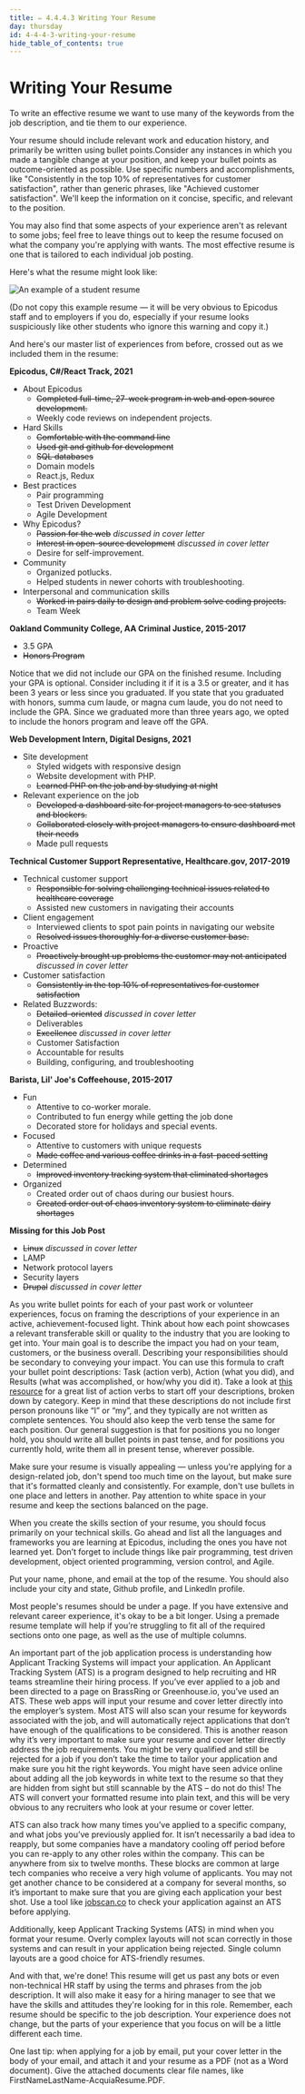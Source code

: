 ```yaml
---
title: ✏️ 4.4.4.3 Writing Your Resume
day: thursday
id: 4-4-4-3-writing-your-resume
hide_table_of_contents: true
---
```


# Writing Your Resume

To write an effective resume we want to use many of the keywords from the job description, and tie them to our experience. 

Your resume should include  relevant work and education history, and primarily be written using bullet points.Consider any instances in which you made a tangible change at your position, and keep your bullet points as outcome-oriented as possible. Use specific numbers and accomplishments, like "Consistently in the top 10% of representatives for customer satisfaction", rather than generic phrases, like "Achieved customer satisfaction". We'll keep the information on it concise, specific, and relevant to the position.

You may also find that some aspects of your experience aren't as relevant to some jobs; feel free to leave things out to keep the resume focused on what the company you're applying with wants. The most effective resume is one that is tailored to each individual job posting.

Here's what the resume might look like:

![An example of a student resume](https://www.dropbox.com/scl/fi/l27g4kzgvapz9hfbkjvjw/exampleresume.png?rlkey=1qql57mb1xh9rpq9xnsh4jlhe&raw=1)

(Do not copy this example resume — it will be very obvious to Epicodus staff and to employers if you do, especially if your resume looks suspiciously like other students who ignore this warning and copy it.)

And here's our master list of experiences from before, crossed out as we included them in the resume:

**Epicodus, C#/React Track, 2021**
* About Epicodus
  * ~~Completed full-time, 27-week program in web and open source development.~~
  * Weekly code reviews on independent projects.
* Hard Skills
  * ~~Comfortable with the command line~~
  * ~~Used git and github for development~~
  * ~~SQL databases~~
  * Domain models
  * React.js, Redux
* Best practices
  * Pair programming
  * Test Driven Development
  * Agile Development
* Why Epicodus?
  * ~~Passion for the web~~ *discussed in cover letter*
  * ~~Interest in open-source development~~ *discussed in cover letter*
  * Desire for self-improvement.
* Community
  * Organized potlucks.
  * Helped students in newer cohorts with troubleshooting.
* Interpersonal and communication skills
  * ~~Worked in pairs daily to design and problem solve coding projects.~~
  * Team Week
  
**Oakland Community College, AA Criminal Justice, 2015-2017**
* 3.5 GPA
* ~~Honors Program~~

Notice that we did not include our GPA on the finished resume. Including your GPA is optional. Consider including it if it is a 3.5 or greater, and it has been 3 years or less since you graduated. If you state that you graduated with honors, summa cum laude, or magna cum laude, you do not need to include the GPA. Since we graduated more than three years ago, we opted to include the honors program and leave off the GPA. 

**Web Development Intern, Digital Designs, 2021**
* Site development
  * Styled widgets with responsive design
  * Website development with PHP.
  * ~~Learned PHP on the job and by studying at night~~
* Relevant experience on the job
  * ~~Developed a dashboard site for project managers to see statuses and blockers.~~
  * ~~Collaborated closely with project managers to ensure dashboard met their needs~~
  * Made pull requests
  
**Technical Customer Support Representative, Healthcare.gov, 2017-2019**
* Technical customer support
  * ~~Responsible for solving challenging technical issues related to healthcare coverage~~
  * Assisted new customers in navigating their accounts
* Client engagement
  * Interviewed clients to spot pain points in navigating our website
  * ~~Resolved issues thoroughly for a diverse customer base.~~
* Proactive
  * ~~Proactively brought up problems the customer may not anticipated~~ *discussed in cover letter*
* Customer satisfaction
  * ~~Consistently in the top 10% of representatives for customer satisfaction~~
* Related Buzzwords:
  * ~~Detailed-oriented~~ *discussed in cover letter*
  * Deliverables
  * ~~Excellence~~ *discussed in cover letter*
  * Customer Satisfaction
  * Accountable for results
  * Building, configuring, and troubleshooting
  
**Barista, Lil' Joe's Coffeehouse, 2015-2017**
* Fun
  * Attentive to co-worker morale.
  * Contributed to fun energy while getting the job done
  * Decorated store for holidays and special events.
* Focused
  * Attentive to customers with unique requests
  * ~~Made coffee and various coffee drinks in a fast-paced setting~~
* Determined
  * ~~Improved inventory tracking system that eliminated shortages~~
* Organized
  * Created order out of chaos during our busiest hours.
  * ~~Created order out of chaos inventory system to eliminate dairy shortages~~

**Missing for this Job Post**
  * ~~Linux~~ *discussed in cover letter*
  * LAMP
  * Network protocol layers
  * Security layers
  * ~~Drupal~~ *discussed in cover letter*

As you write bullet points for each of your past work or volunteer experiences, focus on framing the descriptions of your experience in an active, achievement-focused light. Think about how each point showcases a relevant transferable skill or quality to the industry that you are looking to get into. Your main goal is to describe the impact you had on your team, customers, or the business overall. Describing your responsibilities should be secondary to conveying your impact. You can use this formula to craft your bullet point descriptions: Task (action verb), Action (what you did), and Results (what was accomplished, or how/why you did it).  Take a look at [this resource](https://s3.wp.wsu.edu/uploads/sites/1393/2018/01/Action-Verbs-for-Resumes.doc.pdf) for a great list of action verbs to start off your descriptions, broken down by category. Keep in mind that these descriptions do not include first person pronouns like “I” or “my”, and they typically are not written as complete sentences. You should also keep the verb tense the same for each position. Our general suggestion is that for positions you no longer hold, you should write all bullet points in past tense, and for positions you currently hold, write them all in present tense, wherever possible.

Make sure your resume is visually appealing — unless you're applying for a design-related job, don't spend too much time on the layout, but make sure that it's formatted cleanly and consistently. For example, don't use bullets in one place and letters in another. Pay attention to white space in your resume and keep the sections balanced on the page. 

When you create the skills section of your resume, you should focus primarily on your technical skills. Go ahead and list all the languages and frameworks you are learning at Epicodus, including the ones you have not learned yet. Don’t forget to include things like pair programming, test driven development, object oriented programming, version control, and Agile. 

Put your name, phone, and email at the top of the resume. You should also include your city and state, Github profile, and LinkedIn profile.

Most people's resumes should be under a page. If you have extensive and relevant career experience, it's okay to be a bit longer. Using a premade resume template will help if you’re struggling to fit all of the required sections onto one page, as well as the use of multiple columns.

An important part of the job application process is understanding how Applicant Tracking Systems will impact your application. An Applicant Tracking System (ATS) is a program designed to help recruiting and HR teams streamline their hiring process. If you’ve ever applied to a job and been directed to a page on BrassRing or Greenhouse.io, you’ve used an ATS. These web apps will input your resume and cover letter directly into the employer’s system. Most ATS will also scan your resume for keywords associated with the job, and will automatically reject applications that don’t have enough of the qualifications to be considered. This is another reason why it’s very important to make sure your resume and cover letter directly address the job requirements. You might be very qualified and still be rejected for a job if you don’t take the time to tailor your application and make sure you hit the right keywords. You might have seen advice online about adding all the job keywords in white text to the resume so that they are hidden from sight but still scannable by the ATS – do not do this! The ATS will convert your formatted resume into plain text, and this will be very obvious to any recruiters who look at your resume or cover letter. 

ATS can also track how many times you’ve applied to a specific company, and what jobs you’ve previously applied for. It isn’t necessarily a bad idea to reapply, but some companies have a mandatory cooling off period before you can re-apply to any other roles within the company. This can be anywhere from six to twelve months. These blocks are common at large tech companies who receive a very high volume of applicants. You may not get another chance to be considered at a company for several months, so it’s important to make sure that you are giving each application your best shot. Use a tool like [jobscan.co](https://jobscan.co) to check your application against an ATS before applying. 

Additionally, keep Applicant Tracking Systems (ATS) in mind when you format your resume. Overly complex layouts will not scan correctly in those systems and can result in your application being rejected. Single column layouts are a good choice for ATS-friendly resumes. 

And with that, we're done! This resume will get us past any bots or even non-technical HR staff by using the terms and phrases from the job description. It will also make it easy for a hiring manager to see that we have the skills and attitudes they're looking for in this role.  Remember, each resume should be specific to the job description. Your experience does not change, but the parts of your experience that you focus on will be a little different each time. 

One last tip: when applying for a job by email, put your cover letter in the body of your email, and attach it and your resume as a PDF (not as a Word document). Give the attached documents clear file names, like FirstNameLastName-AcquiaResume.PDF. 
